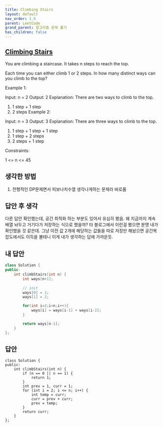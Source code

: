 ```yaml
---
title: Climbing Stairs
layout: default
nav_order: 1.5
parent: LeetCode
grand_parent: 알고리즘 문제 풀기
has_children: false
---
```



## [Climbing Stairs](https://leetcode.com/problems/climbing-stairs/description/)
You are climbing a staircase. It takes n steps to reach the top.

Each time you can either climb 1 or 2 steps. In how many distinct ways can you climb to the top?

 

Example 1:

Input: n = 2
Output: 2
Explanation: There are two ways to climb to the top.
1. 1 step + 1 step
2. 2 steps
Example 2:

Input: n = 3
Output: 3
Explanation: There are three ways to climb to the top.
1. 1 step + 1 step + 1 step
2. 1 step + 2 steps
3. 2 steps + 1 step
 

Constraints:

1 <= n <= 45

## 생각한 방법
1. 전형적인 DP문제면서 피보나치수열 생각나게하는 문제라 바로품


## 답안 후 생각
다른 답안 확인했는데, 공간 최적화 하는 부분도 있어서 유심히 봤음.
왜 지금까지 계속 배열 놔두고 거기다가 저장하는 식으로 했을까? 
타 블로그에서 이런걸 봤으면 분명 내가 확인했을 것 같은데.
그냥 이전 값 2개에 해당하는 값들을 따로 저장만 해놨으면 공간복잡도에서도 이득을 볼테니 이게 내가 생각하는 답에 가까운듯.

## 내 답안
```c++
class Solution {
public:
    int climbStairs(int n) {
        int ways[n+1];
        
        // init
        ways[0] = 1;
        ways[1] = 2;

        for(int i=2;i<n;i++){
            ways[i] = ways[i-1] + ways[i-2];
        }

        return ways[n-1];
    }
};
```

## 답안
```
class Solution {
public:
    int climbStairs(int n) {
        if (n == 0 || n == 1) {
            return 1;
        }
        int prev = 1, curr = 1;
        for (int i = 2; i <= n; i++) {
            int temp = curr;
            curr = prev + curr;
            prev = temp;
        }
        return curr;
    }
};
```
